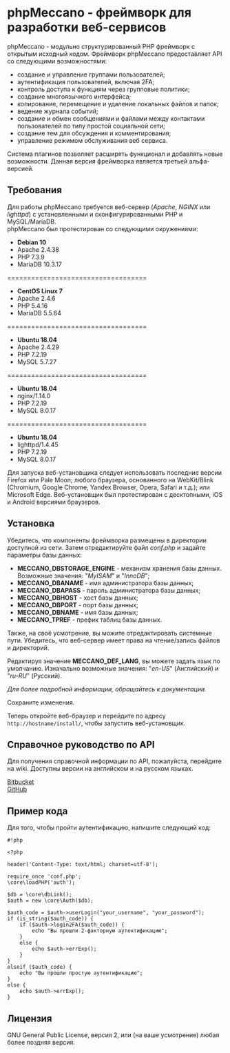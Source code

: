# phpMeccano - фреймворк для разработки веб-сервисов #

phpMeccano - модульно структурированный PHP фреймворк с открытым исходный кодом. Фреймворк phpMeccano предоставляет API co следующими возможностями:

* создание и управление группами пользователей;
* аутентификация пользователей, включая 2FA;
* контроль доступа к функциям через групповые политики;
* создание многоязычного интерфейса;
* копирование, перемещение и удаление локальных файлов и папок;
* ведение журнала событий;
* создание и обмен сообщениями и файлами между контактами пользователей по типу простой социальной сети;
* создание тем для обсуждения и комментирования;
* управление режимом обслуживания веб сервиса.

Система плагинов позволяет расширять функционал и добавлять новые возможности. Данная версия фреймворка является третьей альфа-версией.

## Требования ##

Для работы phpMeccano требуется веб-сервер (*Apache*, *NGINX* или *lighttpd*) с установленными и сконфигурированными PHP и MySQL/MariaDB.  
phpMeccano был протестирован со следующими окружениями:

* **Debian 10**
* Apache 2.4.38
* PHP 7.3.9 
* MariaDB 10.3.17

===================================

* **CentOS Linux 7**
* Apache 2.4.6
* PHP 5.4.16 
* MariaDB 5.5.64

===================================

* **Ubuntu 18.04**
* Apache 2.4.29
* PHP 7.2.19
* MySQL 5.7.27

===================================

* **Ubuntu 18.04**
* nginx/1.14.0
* PHP 7.2.19
* MySQL 8.0.17

===================================

* **Ubuntu 18.04**
* lighttpd/1.4.45
* PHP 7.2.19
* MySQL 8.0.17

Для запуcка веб-установщика следует использовать последние версии Firefox или Pale Moon; любого браузера, основанного на WebKit/Blink (Chromium, Google Chrome, Yandex Browser, Opera, Safari и т.д.); или Microsoft Edge. Веб-установщик был протестирован с десктопными, iOS и Android версиями браузеров.

## Установка ##

Убедитесь, что компоненты фреймворка размещены в директории доступной из сети. Затем отредактируйте файл *conf.php* и задайте параметры базы данных:

* **MECCANO_DBSTORAGE_ENGINE** - механизм хранения базы данных. Возможные значения: "*MyISAM*" и "*InnoDB*";
* **MECCANO_DBANAME** - имя администратора базы данных;
* **MECCANO_DBAPASS** - пароль администратора базы данных;
* **MECCANO_DBHOST** - хост базы данных;
* **MECCANO_DBPORT** - порт базы данных;
* **MECCANO_DBNAME** - имя базы данных;
* **MECCANO_TPREF** - префик таблиц базы данных.

Также, на своё усмотрение, вы можите отредактировать системные пути. Убедитесь, что веб-сервер имеет права на чтение/запись файлов и директорий.

Редактируя значение **MECCANO_DEF_LANG**, вы можете задать язык по умолчанию. Изначально возможные значения: "*en-US*" (Английский) и "*ru-RU*" (Русский).

*Для более подробной информации, обращайтесь к документации.*

Сохраните изменения.

Теперь откройте веб-браузер и перейдите по адресу ```http://hostname/install/```, чтобы запустить веб-установщик.

## Справочное руководство по API ##

Для получения справочной информации по API, пожалуйста, перейдите на wiki. Доступны версии на английском и на русском языках.

[Bitbucket](https://bitbucket.org/azexmail/phpmeccano/wiki)  
[GitHub](https://github.com/azex/phpmeccano/wiki)

## Пример кода ##

Для того, чтобы пройти аутентификацию, напишите следующий код:

```
#!php

<?php

header('Content-Type: text/html; charset=utf-8');

require_once 'conf.php';
\core\loadPHP('auth');

$db = \core\dbLink();
$auth = new \core\Auth($db);

$auth_code = $auth->userLogin("your_username", "your_password");
if (is_string($auth_code)) {
    if ($auth->login2FA($auth_code)) {
        echo "Вы прошли 2-факторную аутентификацию";
    }
    else {
        echo $auth->errExp();
    }
}
elseif ($auth_code) {
    echo "Вы прошли простую аутентификацию";
}
else {
    echo $auth->errExp();
}
```

## Лицензия ##

GNU General Public License, версия 2, или (на ваше усмотрение) любая более поздняя версия.
